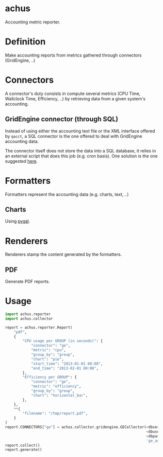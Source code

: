 achus
=====

Accounting metric reporter.

# Definition
Make accounting reports from metrics gathered through connectors (GridEngine, ..)

# Connectors

A connector's duty consists in compute several metrics (CPU Time, Wallclock
Time, Efficiency, ..) by retrieving data from a given system's accounting.

## GridEngine connector (through SQL)

Instead of using either the accounting text file or the XML interface
offered by `qacct`, a SQL connector is the one offered to deal with 
GridEngine accounting data.

The connector itself does not store the data into a SQL database, it 
relies in an external script that does this job (e.g. cron basis). One 
solution is the one suggested [here](http://blog.adslweb.net/serendipity/article/270/Load-Grid-Engine-accounting-file-into-MySQL).


# Formatters
Formatters represent the accounting data (e.g. charts, text, ..)

## Charts
Using [pygal](http://pygal.org/).


# Renderers
Renderers stamp the content generated by the formatters.

## PDF
Generate PDF reports.


# Usage
```python
import achus.reporter
import achus.collector

report = achus.reporter.Report(
    "pdf",
    {
        "CPU usage per GROUP (in seconds)": {
            "connector": "ge",
            "metric": "cpu",
            "group_by": "group",
            "chart": "pie",
            "start_time": "2013-01-01 00:00",
            "end_time": "2013-02-01 00:00",
        },
        "Efficiency per GROUP": {
            "connector": "ge",
            "metric": "efficiency",
            "group_by": "group",
            "chart": "horizontal_bar",
        },
    },
    **{
        "filename": "/tmp/report.pdf",
    }
)
report.CONNECTORS["ge"] = achus.collector.gridengine.GECollector(<dbserver>,
                                                                 <dbuser>,
                                                                 <dbpasswd>,
                                                                 'ge_accounting')
report.collect()
report.generate()
```
